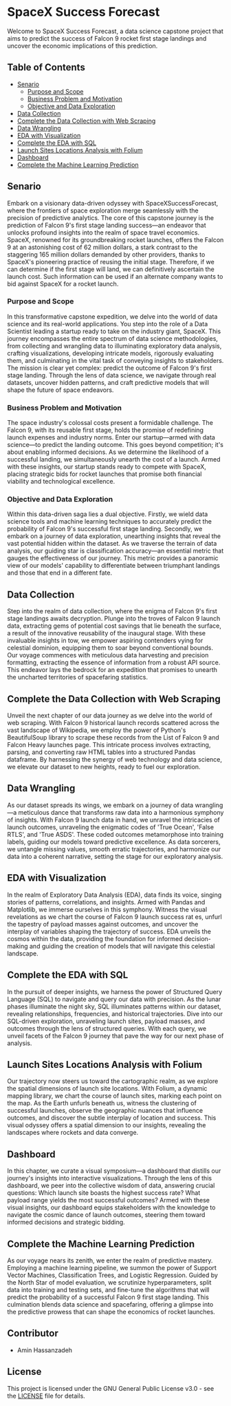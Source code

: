 # SpaceX Success Forecast

Welcome to SpaceX Success Forecast, a data science capstone project that aims to predict the success of Falcon 9 rocket first stage landings and uncover the economic implications of this prediction.

## Table of Contents

- [Senario](#senario)
  * [Purpose and Scope](#purpose-and-scope)
  * [Business Problem and Motivation](#business-problem-and-motivation)
  * [Objective and Data Exploration](#objective-and-data-exploration)
- [Data Collection](#data-collection)
- [Complete the Data Collection with Web Scraping](#complete-the-data-collection-with-web-scraping)
- [Data Wrangling](#data-wrangling)
- [EDA with Visualization](#eda-with-visualization)
- [Complete the EDA with SQL](#complete-the-eda-with-sql)
- [Launch Sites Locations Analysis with Folium](#launch-sites-locations-analysis-with-folium)
- [Dashboard](#dashboard)
- [Complete the Machine Learning Prediction](#complete-the-machine-learning-prediction)

## Senario

Embark on a visionary data-driven odyssey with SpaceXSuccessForecast, where the frontiers of space exploration merge seamlessly with the precision of predictive analytics. The core of this capstone journey is the prediction of Falcon 9's first stage landing success—an endeavor that unlocks profound insights into the realm of space travel economics. SpaceX, renowned for its groundbreaking rocket launches, offers the Falcon 9 at an astonishing cost of 62 million dollars, a stark contrast to the staggering 165 million dollars demanded by other providers, thanks to SpaceX's pioneering practice of reusing the initial stage. Therefore, if we can determine if the first stage will land, we can definitively ascertain the launch cost. Such information can be used if an alternate company wants to bid against SpaceX for a rocket launch.

### Purpose and Scope

In this transformative capstone expedition, we delve into the world of data science and its real-world applications. You step into the role of a Data Scientist leading a startup ready to take on the industry giant, SpaceX. This journey encompasses the entire spectrum of data science methodologies, from collecting and wrangling data to illuminating exploratory data analysis, crafting visualizations, developing intricate models, rigorously evaluating them, and culminating in the vital task of conveying insights to stakeholders. The mission is clear yet complex: predict the outcome of Falcon 9's first stage landing. Through the lens of data science, we navigate through real datasets, uncover hidden patterns, and craft predictive models that will shape the future of space endeavors.

### Business Problem and Motivation

The space industry's colossal costs present a formidable challenge. The Falcon 9, with its reusable first stage, holds the promise of redefining launch expenses and industry norms. Enter our startup—armed with data science—to predict the landing outcome. This goes beyond competition; it's about enabling informed decisions. As we determine the likelihood of a successful landing, we simultaneously unearth the cost of a launch. Armed with these insights, our startup stands ready to compete with SpaceX, placing strategic bids for rocket launches that promise both financial viability and technological excellence.

### Objective and Data Exploration

Within this data-driven saga lies a dual objective. Firstly, we wield data science tools and machine learning techniques to accurately predict the probability of Falcon 9's successful first stage landing. Secondly, we embark on a journey of data exploration, unearthing insights that reveal the vast potential hidden within the dataset. As we traverse the terrain of data analysis, our guiding star is classification accuracy—an essential metric that gauges the effectiveness of our journey. This metric provides a panoramic view of our models' capability to differentiate between triumphant landings and those that end in a different fate.

## Data Collection

Step into the realm of data collection, where the enigma of Falcon 9's first stage landings awaits decryption. Plunge into the troves of Falcon 9 launch data, extracting gems of potential cost savings that lie beneath the surface, a result of the innovative reusability of the inaugural stage. With these invaluable insights in tow, we empower aspiring contenders vying for celestial dominion, equipping them to soar beyond conventional bounds. Our voyage commences with meticulous data harvesting and precision formatting, extracting the essence of information from a robust API source. This endeavor lays the bedrock for an expedition that promises to unearth the uncharted territories of spacefaring statistics.

## Complete the Data Collection with Web Scraping

Unveil the next chapter of our data journey as we delve into the world of web scraping. With Falcon 9 historical launch records scattered across the vast landscape of Wikipedia, we employ the power of Python's BeautifulSoup library to scrape these records from the List of Falcon 9 and Falcon Heavy launches page. This intricate process involves extracting, parsing, and converting raw HTML tables into a structured Pandas dataframe. By harnessing the synergy of web technology and data science, we elevate our dataset to new heights, ready to fuel our exploration.

## Data Wrangling

As our dataset spreads its wings, we embark on a journey of data wrangling—a meticulous dance that transforms raw data into a harmonious symphony of insights. With Falcon 9 launch data in hand, we unravel the intricacies of launch outcomes, unraveling the enigmatic codes of 'True Ocean', 'False RTLS', and 'True ASDS'. These coded outcomes metamorphose into training labels, guiding our models toward predictive excellence. As data sorcerers, we untangle missing values, smooth erratic trajectories, and harmonize our data into a coherent narrative, setting the stage for our exploratory analysis.

## EDA with Visualization

In the realm of Exploratory Data Analysis (EDA), data finds its voice, singing stories of patterns, correlations, and insights. Armed with Pandas and Matplotlib, we immerse ourselves in this symphony. Witness the visual revelations as we chart the course of Falcon 9 launch success rat
es, unfurl the tapestry of payload masses against outcomes, and uncover the interplay of variables shaping the trajectory of success. EDA unveils the cosmos within the data, providing the foundation for informed decision-making and guiding the creation of models that will navigate this celestial landscape.

## Complete the EDA with SQL

In the pursuit of deeper insights, we harness the power of Structured Query Language (SQL) to navigate and query our data with precision. As the lunar phases illuminate the night sky, SQL illuminates patterns within our dataset, revealing relationships, frequencies, and historical trajectories. Dive into our SQL-driven exploration, unraveling launch sites, payload masses, and outcomes through the lens of structured queries. With each query, we unveil facets of the Falcon 9 journey that pave the way for our next phase of analysis.

## Launch Sites Locations Analysis with Folium

Our trajectory now steers us toward the cartographic realm, as we explore the spatial dimensions of launch site locations. With Folium, a dynamic mapping library, we chart the course of launch sites, marking each point on the map. As the Earth unfurls beneath us, witness the clustering of successful launches, observe the geographic nuances that influence outcomes, and discover the subtle interplay of location and success. This visual odyssey offers a spatial dimension to our insights, revealing the landscapes where rockets and data converge.

## Dashboard

In this chapter, we curate a visual symposium—a dashboard that distills our journey's insights into interactive visualizations. Through the lens of this dashboard, we peer into the collective wisdom of data, answering crucial questions: Which launch site boasts the highest success rate? What payload range yields the most successful outcomes? Armed with these visual insights, our dashboard equips stakeholders with the knowledge to navigate the cosmic dance of launch outcomes, steering them toward informed decisions and strategic bidding.

## Complete the Machine Learning Prediction

As our voyage nears its zenith, we enter the realm of predictive mastery. Employing a machine learning pipeline, we summon the power of Support Vector Machines, Classification Trees, and Logistic Regression. Guided by the North Star of model evaluation, we scrutinize hyperparameters, split data into training and testing sets, and fine-tune the algorithms that will predict the probability of a successful Falcon 9 first stage landing. This culmination blends data science and spacefaring, offering a glimpse into the predictive prowess that can shape the economics of rocket launches.


## Contributor

- Amin Hassanzadeh


## License

This project is licensed under the GNU General Public License v3.0 - see the [LICENSE](LICENSE) file for details.

